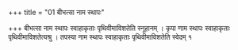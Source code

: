 +++
title = "01 बीभत्सा नाम स्थापः"

+++
बीभत्सा नाम स्थापः स्वाहाकृताः पृथिवीमाविशतेति स्नूहानम् । कृपा णाम स्थापः स्वाहाकृताः पृथिवीमाविशतेत्यश्रु । तपस्या नाम स्थापः स्वाहाकृताः पृथिवीमाविशतेति स्वेदम् १